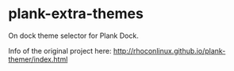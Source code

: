 plank-extra-themes
============

On dock theme selector for Plank Dock.

Info of the original project here:
http://rhoconlinux.github.io/plank-themer/index.html

